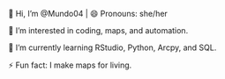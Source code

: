 👋 Hi, I’m @Mundo04 | 😄 Pronouns: she/her

👀 I’m interested in coding, maps, and automation.

🌱 I’m currently learning RStudio, Python, Arcpy, and SQL.

⚡ Fun fact: I make maps for living. 

<!---
Mundo04/Mundo04 is a ✨ special ✨ repository because its `README.md` (this file) appears on your GitHub profile.
You can click the Preview link to take a look at your changes.
--->
